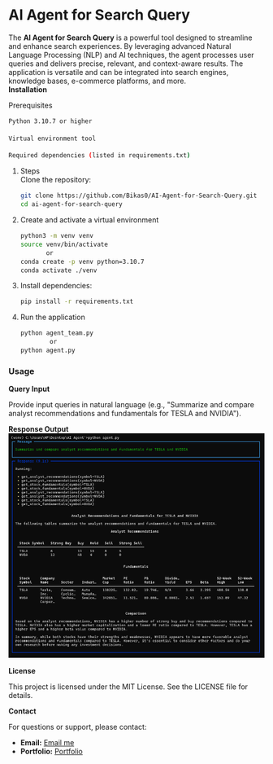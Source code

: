 # AI Agent for Search Query

The <b>AI Agent for Search Query</b> is a powerful tool designed to streamline and enhance search experiences. By leveraging advanced Natural Language Processing (NLP) and AI techniques, the agent processes user queries and delivers precise, relevant, and context-aware results. The application is versatile and can be integrated into search engines, knowledge bases, e-commerce platforms, and more.
<br>
<b>Installation</b>

Prerequisites

```bash
Python 3.10.7 or higher

Virtual environment tool 

Required dependencies (listed in requirements.txt)
```
<ol>
<li>Steps</li>
Clone the repository:

```bash
git clone https://github.com/Bikas0/AI-Agent-for-Search-Query.git
cd ai-agent-for-search-query
```
<li>Create and activate a virtual environment</li>

```bash
python3 -m venv venv
source venv/bin/activate
       or
conda create -p venv python=3.10.7
conda activate ./venv
```
<li>Install dependencies:</li>

```bash
pip install -r requirements.txt
```

<li>Run the application</li>

```bash
python agent_team.py
        or
python agent.py
```
</ol>


<h3>Usage</h3>

<b>Query Input</b>

Provide input queries in natural language (e.g., "Summarize and compare analyst recommendations and fundamentals for TESLA and NVIDIA").

<b>Response Output</b>
![response](response.png)


<b>License</b>

This project is licensed under the MIT License. See the LICENSE file for details.

<b>Contact</b>

For questions or support, please contact:

- **Email:** [Email me](mailto:bikasictiu1718@gmail.com)
- **Portfolio:** [Portfolio](https://bikas0.github.io/)

